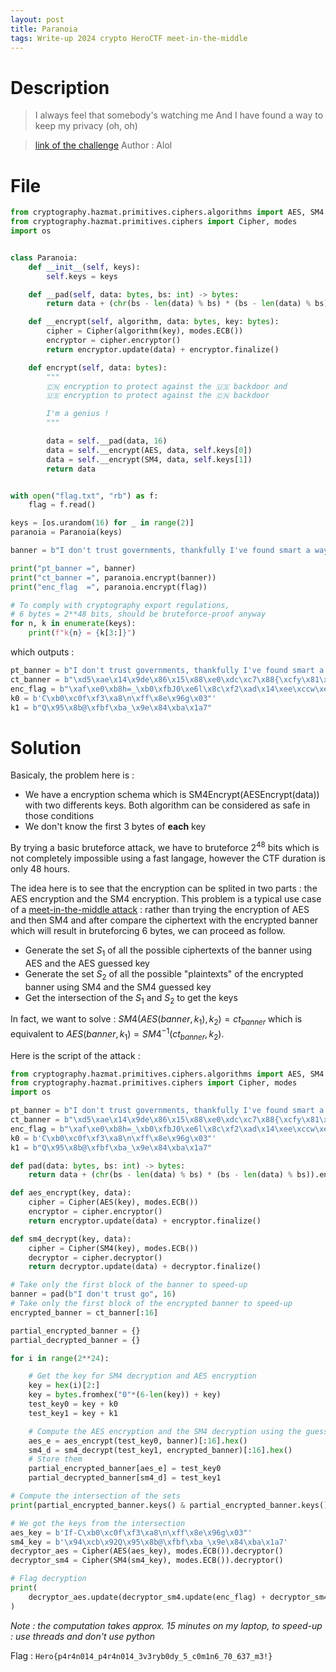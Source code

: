 ```yaml
---
layout: post
title: Paranoia
tags: Write-up 2024 crypto HeroCTF meet-in-the-middle
---
```

# Description
> I always feel that somebody's watching me
> And I have found a way to keep my privacy (oh, oh)

> [link of the challenge](https://github.com/HeroCTF/HeroCTF_v6/tree/2908eb81a8677da569a6a6b0007de8afcda3de20/Crypto/Paranoia)
> Author : Alol

# File
```python
from cryptography.hazmat.primitives.ciphers.algorithms import AES, SM4
from cryptography.hazmat.primitives.ciphers import Cipher, modes
import os


class Paranoia:
    def __init__(self, keys):
        self.keys = keys

    def __pad(self, data: bytes, bs: int) -> bytes:
        return data + (chr(bs - len(data) % bs) * (bs - len(data) % bs)).encode()

    def __encrypt(self, algorithm, data: bytes, key: bytes):
        cipher = Cipher(algorithm(key), modes.ECB())
        encryptor = cipher.encryptor()
        return encryptor.update(data) + encryptor.finalize()

    def encrypt(self, data: bytes):
        """
        🇨🇳 encryption to protect against the 🇺🇸 backdoor and
        🇺🇸 encryption to protect against the 🇨🇳 backdoor

        I'm a genius !
        """

        data = self.__pad(data, 16)
        data = self.__encrypt(AES, data, self.keys[0])
        data = self.__encrypt(SM4, data, self.keys[1])
        return data


with open("flag.txt", "rb") as f:
    flag = f.read()

keys = [os.urandom(16) for _ in range(2)]
paranoia = Paranoia(keys)

banner = b"I don't trust governments, thankfully I've found smart a way to keep my data secure."

print("pt_banner =", banner)
print("ct_banner =", paranoia.encrypt(banner))
print("enc_flag  =", paranoia.encrypt(flag))

# To comply with cryptography export regulations,
# 6 bytes = 2**48 bits, should be bruteforce-proof anyway
for n, k in enumerate(keys):
    print(f"k{n} = {k[3:]}")
```
which outputs : 
```python
pt_banner = b"I don't trust governments, thankfully I've found smart a way to keep my data secure."
ct_banner = b"\xd5\xae\x14\x9de\x86\x15\x88\xe0\xdc\xc7\x88{\xcfy\x81\x91\xbaH\xb6\x06\x02\xbey_0\xa5\x8a\xf6\x8b?\x9c\xc9\x92\xac\xdeb=@\x9bI\xeeY\xa0\x8d/o\xfa%)\xfb\xa2j\xd9N\xf7\xfd\xf6\xc2\x0b\xc3\xd2\xfc\te\x99\x9aIG\x01_\xb3\xf4\x0fG\xfb\x9f\xab\\\xe0\xcc\x92\xf5\xaf\xa2\xe6\xb0h\x7f}\x92O\xa6\x04\x92\x88"
enc_flag = b"\xaf\xe0\xb8h=_\xb0\xfbJ0\xe6l\x8c\xf2\xad\x14\xee\xccw\xe9\xff\xaa\xb2\xe9c\xa4\xa0\x95\x81\xb8\x03\x93\x7fg\x00v\xde\xba\xfe\xb92\x04\xed\xc4\xc7\x08\x8c\x96C\x97\x07\x1b\xe8~':\x91\x08\xcf\x9e\x81\x0b\x9b\x15"
k0 = b'C\xb0\xc0f\xf3\xa8\n\xff\x8e\x96g\x03"'
k1 = b"Q\x95\x8b@\xfbf\xba_\x9e\x84\xba\x1a7"
```
# Solution
Basicaly, the problem here is :
- We have a encryption schema which is SM4Encrypt(AESEncrypt(data)) with two differents keys. Both algorithm can be considered as safe in those conditions
- We don't know the first 3 bytes of **each** key

By trying a basic bruteforce attack, we have to bruteforce $2^{48}$ bits which is not completely impossible using a fast langage, however the CTF duration is only 48 hours.

The idea here is to see that the encryption can be splited in two parts : the AES encryption and the SM4 encryption. This problem is a typical use case of a [meet-in-the-middle attack](https://en.wikipedia.org/wiki/Meet-in-the-middle_attack) : rather than trying the encryption of AES and then SM4 and after compare the ciphertext with the encrypted banner which will result in bruteforcing 6 bytes, we can proceed as follow.
- Generate the set $S_1$ of all the possible ciphertexts of the banner using AES and the AES guessed key
- Generate the set $S_2$ of all the possible "plaintexts" of the encrypted banner using SM4 and the SM4 guessed key
- Get the intersection of the $S_1$ and $S_2$ to get the keys

In fact, we want to solve : $SM4(AES(banner, k_1), k_2) = ct_{banner}$ which is equivalent to $AES(banner, k_1) = SM4^{-1}(ct_{banner}, k_2)$.

Here is the script of the attack :
```python
from cryptography.hazmat.primitives.ciphers.algorithms import AES, SM4
from cryptography.hazmat.primitives.ciphers import Cipher, modes
import os

pt_banner = b"I don't trust governments, thankfully I've found smart a way to keep my data secure."
ct_banner = b"\xd5\xae\x14\x9de\x86\x15\x88\xe0\xdc\xc7\x88{\xcfy\x81\x91\xbaH\xb6\x06\x02\xbey_0\xa5\x8a\xf6\x8b?\x9c\xc9\x92\xac\xdeb=@\x9bI\xeeY\xa0\x8d/o\xfa%)\xfb\xa2j\xd9N\xf7\xfd\xf6\xc2\x0b\xc3\xd2\xfc\te\x99\x9aIG\x01_\xb3\xf4\x0fG\xfb\x9f\xab\\\xe0\xcc\x92\xf5\xaf\xa2\xe6\xb0h\x7f}\x92O\xa6\x04\x92\x88"
enc_flag = b"\xaf\xe0\xb8h=_\xb0\xfbJ0\xe6l\x8c\xf2\xad\x14\xee\xccw\xe9\xff\xaa\xb2\xe9c\xa4\xa0\x95\x81\xb8\x03\x93\x7fg\x00v\xde\xba\xfe\xb92\x04\xed\xc4\xc7\x08\x8c\x96C\x97\x07\x1b\xe8~':\x91\x08\xcf\x9e\x81\x0b\x9b\x15"
k0 = b'C\xb0\xc0f\xf3\xa8\n\xff\x8e\x96g\x03"'
k1 = b"Q\x95\x8b@\xfbf\xba_\x9e\x84\xba\x1a7"

def pad(data: bytes, bs: int) -> bytes:
    return data + (chr(bs - len(data) % bs) * (bs - len(data) % bs)).encode()

def aes_encrypt(key, data):
    cipher = Cipher(AES(key), modes.ECB())
    encryptor = cipher.encryptor()
    return encryptor.update(data) + encryptor.finalize()

def sm4_decrypt(key, data):
    cipher = Cipher(SM4(key), modes.ECB())
    decryptor = cipher.decryptor()
    return decryptor.update(data) + decryptor.finalize()

# Take only the first block of the banner to speed-up
banner = pad(b"I don't trust go", 16)
# Take only the first block of the encrypted banner to speed-up
encrypted_banner = ct_banner[:16]

partial_encrypted_banner = {}
partial_decrypted_banner = {}

for i in range(2**24):

    # Get the key for SM4 decryption and AES encryption
    key = hex(i)[2:]
    key = bytes.fromhex("0"*(6-len(key)) + key)
    test_key0 = key + k0
    test_key1 = key + k1

    # Compute the AES encryption and the SM4 decryption using the guessed keys
    aes_e = aes_encrypt(test_key0, banner)[:16].hex()
    sm4_d = sm4_decrypt(test_key1, encrypted_banner)[:16].hex()
    # Store them
    partial_encrypted_banner[aes_e] = test_key0
    partial_decrypted_banner[sm4_d] = test_key1

# Compute the intersection of the sets
print(partial_encrypted_banner.keys() & partial_encrypted_banner.keys())

# We got the keys from the intersection
aes_key = b'If-C\xb0\xc0f\xf3\xa8\n\xff\x8e\x96g\x03"'
sm4_key = b'\x94\xcb\x92Q\x95\x8b@\xfbf\xba_\x9e\x84\xba\x1a7'
decryptor_aes = Cipher(AES(aes_key), modes.ECB()).decryptor()
decryptor_sm4 = Cipher(SM4(sm4_key), modes.ECB()).decryptor()

# Flag decryption
print(
    decryptor_aes.update(decryptor_sm4.update(enc_flag) + decryptor_sm4.finalize()) + decryptor_aes.finalize()
)
```
*Note : the computation takes approx. 15 minutes on my laptop, to speed-up : use threads and don't use python*

Flag : `Hero{p4r4n014_p4r4n014_3v3ryb0dy_5_c0m1n6_70_637_m3!}`
